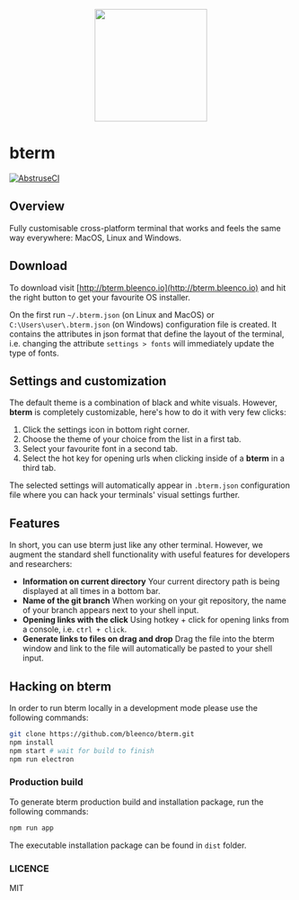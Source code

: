 <p align="center">
  <img src="https://user-images.githubusercontent.com/1796022/29961176-01c586d6-8eff-11e7-8ea0-77128fc7ebd0.png" width="200">
</p>

# bterm

[![AbstruseCI](https://abstruse.bleenco.io/badge/2)](https://abstruse.bleenco.io/repo/2)

## Overview
Fully customisable cross-platform terminal that works and feels the same way everywhere: MacOS, Linux and Windows.

## Download
To download visit
[http://bterm.bleenco.io](http://bterm.bleenco.io) and hit the right button to get your favourite OS installer.

On the first run `~/.bterm.json` (on Linux and MacOS) or `C:\Users\user\.bterm.json` (on Windows) configuration file is created. It contains the attributes in json format that define the layout of the terminal, i.e. changing the attribute `settings > fonts` will immediately update the type of fonts.

## Settings and customization
The default theme is a combination of black and white visuals. However, **bterm** is completely customizable, here's how to do it with very few clicks:

1. Click the settings icon in bottom right corner.
2. Choose the theme of your choice from the list in a first tab.
3. Select your favourite font in a second tab.
4. Select the hot key for opening urls when clicking inside of a **bterm** in a third tab.

The selected settings will automatically appear in `.bterm.json` configuration file where you can hack your terminals' visual settings further.

## Features
In short, you can use bterm just like any other terminal. However, we augment the standard shell functionality with useful features for developers and researchers:
* **Information on current directory**
  Your current directory path is being displayed at all times in a bottom bar.
* **Name of the git branch**
  When working on your git repository, the name of your branch appears next to your shell input.
* **Opening links with the click**
  Using hotkey + click for opening links from a console, i.e. `ctrl + click`.
* **Generate links to files on drag and drop**
Drag the file into the bterm window and link to the file will automatically be pasted to your shell input.


## Hacking on bterm
In order to run bterm locally in a development mode please use the following commands:

```sh
git clone https://github.com/bleenco/bterm.git
npm install
npm start # wait for build to finish
npm run electron
```

### Production build
To generate bterm production build and installation package, run the following commands:

```sh
npm run app
```
The executable installation package can be found in `dist` folder.

### LICENCE

MIT

